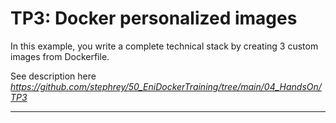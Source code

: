 # TP3: Docker personalized images

In this example, you write a complete technical stack by creating 3 custom images from Dockerfile.

See description here <em>https://github.com/stephrey/50_EniDockerTraining/tree/main/04_HandsOn/TP3</em>

---
